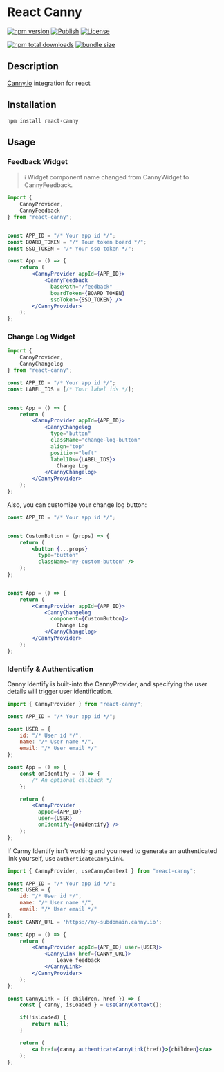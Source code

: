 # React Canny

[![npm version](https://img.shields.io/npm/v/react-canny.svg)](https://www.npmjs.com/package/react-canny)
[![Publish](https://github.com/kearisp/react-canny/actions/workflows/publish-latest.yml/badge.svg?event=release)](https://github.com/kearisp/react-canny/actions/workflows/publish-latest.yml)
[![License](https://img.shields.io/npm/l/react-canny)](https://github.com/kearisp/react-canny/blob/main/LICENSE)

[![npm total downloads](https://img.shields.io/npm/dt/react-canny.svg)](https://www.npmjs.com/package/react-canny)
[![bundle size](https://img.shields.io/bundlephobia/minzip/react-canny)](https://bundlephobia.com/package/react-canny)


## Description

[Canny.io](https://canny.io/) integration for react


## Installation

```
npm install react-canny
```


## Usage


### Feedback Widget

> ℹ️ Widget component name changed from CannyWidget to CannyFeedback.

```jsx
import {
    CannyProvider,
    CannyFeedback
} from "react-canny";


const APP_ID = "/* Your app id */";
const BOARD_TOKEN = "/* Tour token board */";
const SSO_TOKEN = "/* Your sso token */";

const App = () => {
    return (
        <CannyProvider appId={APP_ID}>
            <CannyFeedback
              basePath="/feedback"
              boardToken={BOARD_TOKEN}
              ssoToken={SSO_TOKEN} />
        </CannyProvider>
    );
};
```

### Change Log Widget

```jsx
import {
    CannyProvider,
    CannyChangelog
} from "react-canny";

const APP_ID = "/* Your app id */";
const LABEL_IDS = [/* Your label ids */];


const App = () => {
    return (
        <CannyProvider appId={APP_ID}>
            <CannyChangelog
              type="button"
              className="change-log-button"
              align="top"
              position="left"
              labelIDs={LABEL_IDS}>
                Change Log
            </CannyChangelog>
        </CannyProvider>
    );
};
```

Also, you can customize your change log button:

```jsx
const APP_ID = "/* Your app id */";


const CustomButton = (props) => {
    return (
        <button {...props}
          type="button"
          className="my-custom-button" />
    );
};


const App = () => {
    return (
        <CannyProvider appId={APP_ID}>
            <CannyChangelog
              component={CustomButton}>
                Change Log
            </CannyChangelog>
        </CannyProvider>
    );
};
```

### Identify & Authentication

Canny Identify is built-into the CannyProvider, and specifying the user details will trigger user identification.

```jsx
import { CannyProvider } from "react-canny";

const APP_ID = "/* Your app id */";

const USER = {
    id: "/* User id */",
    name: "/* User name */",
    email: "/* User email */"
};

const App = () => {
    const onIdentify = () => {
        /* An optional callback */
    };

    return (
        <CannyProvider
          appId={APP_ID}
          user={USER}
          onIdentify={onIdentify} />
    );
};
```

If Canny Identify isn't working and you need to generate an authenticated link yourself, use `authenticateCannyLink`.

```jsx
import { CannyProvider, useCannyContext } from "react-canny";

const APP_ID = "/* Your app id */";
const USER = {
    id: "/* User id */",
    name: "/* User name */",
    email: "/* User email */"
};
const CANNY_URL = 'https://my-subdomain.canny.io';

const App = () => {
    return (
        <CannyProvider appId={APP_ID} user={USER}>
            <CannyLink href={CANNY_URL}>
                Leave feedback
            </CannyLink>
        </CannyProvider>
    );
};

const CannyLink = ({ children, href }) => {
    const { canny, isLoaded } = useCannyContext();

    if(!isLoaded) {
        return null;
    }

    return (
        <a href={canny.authenticateCannyLink(href)}>{children}</a>
    );
};
```
